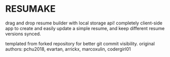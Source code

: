 # RESUMAKE

drag and drop resume builder with local storage api!
completely client-side app to create and easily update a simple resume, and keep different resume versions synced.

templated from forked repository for better git commit visibility.
original authors: pchu2018, evartan, arrickx, marcoxulin, codergirl01